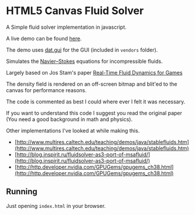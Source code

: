 HTML5 Canvas Fluid Solver
==========================

A Simple fluid solver implementation in javascript.

A live demo can be found [here](http://topaz1008.github.io/canvas-fluid-solver).

The demo uses [dat.gui](https://github.com/dataarts/dat.gui) for the GUI (included in `vendors` folder).

Simulates the [Navier–Stokes](http://en.wikipedia.org/wiki/Navier-Stokes_equations) equations for incompressible fluids.

Largely based on Jos Stam's paper [Real-Time Fluid Dynamics for Games](http://www.dgp.toronto.edu/people/stam/reality/Research/pdf/GDC03.pdf)

The density field is rendered on an off-screen bitmap and blit'ed to the canvas for performance reasons.

The code is commented as best I could where ever I felt it was necessary.

If you want to understand this code I suggest you read the original paper (You need a good background in math and physics).

Other implementations I've looked at while making this.

* [http://www.multires.caltech.edu/teaching/demos/java/stablefluids.htm](http://www.multires.caltech.edu/teaching/demos/java/stablefluids.htm)
* [http://blog.inspirit.ru/fluidsolver-as3-port-of-msafluid/](http://blog.inspirit.ru/fluidsolver-as3-port-of-msafluid/)
* [http://http.developer.nvidia.com/GPUGems/gpugems_ch38.html](http://http.developer.nvidia.com/GPUGems/gpugems_ch38.html)

Running
---------

Just opening `index.html` in your browser.
